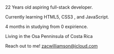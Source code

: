 22 Years old aspiring full-stack developer. 

Currently learning HTML5, CSS3 , and JavaScript.

4 months in studying from 0 expirience.

Living in the Osa Penninsula of Costa Rica

Reach out to me! zacwilliamson@icloud.com

